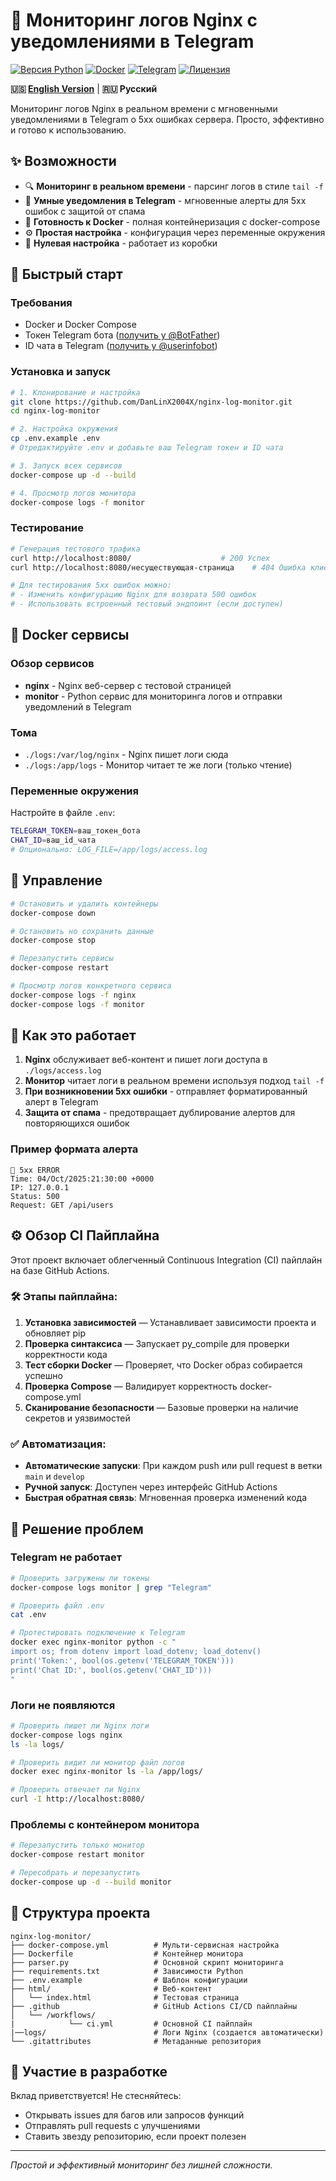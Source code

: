 # 🐳 Мониторинг логов Nginx с уведомлениями в Telegram

[![Версия Python](https://img.shields.io/badge/python-3.11+-blue.svg)](https://python.org)
[![Docker](https://img.shields.io/badge/docker-готов-2496ED.svg?logo=docker)](https://docker.com)
[![Telegram](https://img.shields.io/badge/telegram-бот-26A5E4.svg?logo=telegram)](https://telegram.org)
[![Лицензия](https://img.shields.io/badge/лицензия-MIT-green.svg)](LICENSE)

**🇺🇸 [English Version](README.md)** | **🇷🇺 Русский**

Мониторинг логов Nginx в реальном времени с мгновенными уведомлениями в Telegram о 5xx ошибках сервера. Просто, эффективно и готово к использованию.

## ✨ Возможности

- 🔍 **Мониторинг в реальном времени** - парсинг логов в стиле `tail -f`
- 📱 **Умные уведомления в Telegram** - мгновенные алерты для 5xx ошибок с защитой от спама
- 🐳 **Готовность к Docker** - полная контейнеризация с docker-compose
- ⚙️ **Простая настройка** - конфигурация через переменные окружения
- 🚀 **Нулевая настройка** - работает из коробки

## 🚀 Быстрый старт

### Требования
- Docker и Docker Compose
- Токен Telegram бота ([получить у @BotFather](https://t.me/BotFather))
- ID чата в Telegram ([получить у @userinfobot](https://t.me/userinfobot))

### Установка и запуск

```bash
# 1. Клонирование и настройка
git clone https://github.com/DanLinX2004X/nginx-log-monitor.git
cd nginx-log-monitor

# 2. Настройка окружения
cp .env.example .env
# Отредактируйте .env и добавьте ваш Telegram токен и ID чата

# 3. Запуск всех сервисов
docker-compose up -d --build

# 4. Просмотр логов монитора
docker-compose logs -f monitor
```

### Тестирование
```bash
# Генерация тестового трафика
curl http://localhost:8080/                    # 200 Успех
curl http://localhost:8080/несуществующая-страница    # 404 Ошибка клиента

# Для тестирования 5xx ошибок можно:
# - Изменить конфигурацию Nginx для возврата 500 ошибок
# - Использовать встроенный тестовый эндпоинт (если доступен)
```

## 🐳 Docker сервисы

### Обзор сервисов
- **nginx** - Nginx веб-сервер с тестовой страницей
- **monitor** - Python сервис для мониторинга логов и отправки уведомлений в Telegram

### Тома
- `./logs:/var/log/nginx` - Nginx пишет логи сюда
- `./logs:/app/logs` - Монитор читает те же логи (только чтение)

### Переменные окружения
Настройте в файле `.env`:
```bash
TELEGRAM_TOKEN=ваш_токен_бота
CHAT_ID=ваш_id_чата
# Опционально: LOG_FILE=/app/logs/access.log
```

## 🛑 Управление

```bash
# Остановить и удалить контейнеры
docker-compose down

# Остановить но сохранить данные
docker-compose stop

# Перезапустить сервисы
docker-compose restart

# Просмотр логов конкретного сервиса
docker-compose logs -f nginx
docker-compose logs -f monitor
```

## 📝 Как это работает

1. **Nginx** обслуживает веб-контент и пишет логи доступа в `./logs/access.log`
2. **Монитор** читает логи в реальном времени используя подход `tail -f`
3. **При возникновении 5xx ошибки** - отправляет форматированный алерт в Telegram
4. **Защита от спама** - предотвращает дублирование алертов для повторяющихся ошибок

### Пример формата алерта
```
🚨 5xx ERROR
Time: 04/Oct/2025:21:30:00 +0000
IP: 127.0.0.1
Status: 500
Request: GET /api/users
```

## ⚙️ Обзор CI Пайплайна

Этот проект включает облегченный Continuous Integration (CI) пайплайн на базе GitHub Actions.

### 🛠 Этапы пайплайна:

1. **Установка зависимостей** — Устанавливает зависимости проекта и обновляет pip
2. **Проверка синтаксиса** — Запускает py_compile для проверки корректности кода  
3. **Тест сборки Docker** — Проверяет, что Docker образ собирается успешно
4. **Проверка Compose** — Валидирует корректность docker-compose.yml
5. **Сканирование безопасности** — Базовые проверки на наличие секретов и уязвимостей

### ✅ Автоматизация:
- **Автоматические запуски**: При каждом push или pull request в ветки `main` и `develop`
- **Ручной запуск**: Доступен через интерфейс GitHub Actions
- **Быстрая обратная связь**: Мгновенная проверка изменений кода

## 🐛 Решение проблем

### Telegram не работает
```bash
# Проверить загружены ли токены
docker-compose logs monitor | grep "Telegram"

# Проверить файл .env
cat .env

# Протестировать подключение к Telegram
docker exec nginx-monitor python -c "
import os; from dotenv import load_dotenv; load_dotenv()
print('Token:', bool(os.getenv('TELEGRAM_TOKEN')))
print('Chat ID:', bool(os.getenv('CHAT_ID')))
"
```

### Логи не появляются
```bash
# Проверить пишет ли Nginx логи
docker-compose logs nginx
ls -la logs/

# Проверить видит ли монитор файл логов
docker exec nginx-monitor ls -la /app/logs/

# Проверить отвечает ли Nginx
curl -I http://localhost:8080/
```

### Проблемы с контейнером монитора
```bash
# Перезапустить только монитор
docker-compose restart monitor

# Пересобрать и перезапустить
docker-compose up -d --build monitor
```

## 📁 Структура проекта
```
nginx-log-monitor/
├── docker-compose.yml          # Мульти-сервисная настройка
├── Dockerfile                  # Контейнер монитора
├── parser.py                   # Основной скрипт мониторинга
├── requirements.txt            # Зависимости Python
├── .env.example                # Шаблон конфигурации
├── html/                       # Веб-контент
│   └── index.html              # Тестовая страница
├── .github                     # GitHub Actions CI/CD пайплайны
│   └── /workflows/             
|            └── ci.yml         # Основной CI пайплайн
|──logs/                        # Логи Nginx (создается автоматически)
└── .gitattributes              # Метаданные репозитория
```

## 🤝 Участие в разработке

Вклад приветствуется! Не стесняйтесь:
- Открывать issues для багов или запросов функций
- Отправлять pull requests с улучшениями
- Ставить звезду репозиторию, если проект полезен

---

*Простой и эффективный мониторинг без лишней сложности.*
